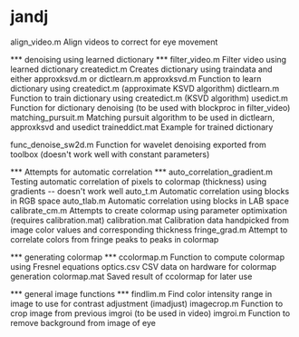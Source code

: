 # jandj


align_video.m	                Align videos to correct for eye movement

*** denoising using learned dictionary ***
filter_video.m                Filter video using learned dictionary
createdict.m	                Creates dictionary using traindata and either approxksvd.m or dictlearn.m
approxksvd.m	                Function to learn dictionary using createdict.m (approximate KSVD algorithm)
dictlearn.m                   Function to train dictionary using createdict.m (KSVD algorithm)
usedict.m                     Function for dictionary denoising (to be used with blockproc in filter_video)
matching_pursuit.m	          Matching pursuit algorithm to be used in dictlearn, approxksvd and usedict
traineddict.mat	              Example for trained dictionary

func_denoise_sw2d.m           Function for wavelet denoising exported from toolbox (doesn't work well with constant parameters) 

*** Attempts for automatic correlation ***
auto_correlation_gradient.m	  Testing automatic correlation of pixels to colormap (thickness) using gradients -- doesn't work well
auto_t.m	                    Automatic correlation using blocks in RGB space
auto_tlab.m	                  Automatic correlation using blocks in LAB space
calibrate_cm.m	              Attempts to create colormap using parameter optimixation (requires calibration.mat)
calibration.mat	              Calibration data handpicked from image color values and corresponding thickness
fringe_grad.m                 Attempt to correlate colors from fringe peaks to peaks in colormap

*** generating colormap ***
ccolormap.m	                  Function to compute colormap using Fresnel equations
optics.csv	                  CSV data on hardware for colormap generation
colormap.mat	                Saved result of ccolormap for later use

*** general image functions ***
findlim.m	                    Find color intensity range in image to use for contrast adjustment (imadjust)
imagecrop.m	                  Function to crop image from previous imgroi (to be used in video)
imgroi.m                      Function to remove background from image of eye


